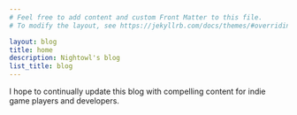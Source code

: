 ```yaml
---
# Feel free to add content and custom Front Matter to this file.
# To modify the layout, see https://jekyllrb.com/docs/themes/#overriding-theme-defaults

layout: blog
title: home
description: Nightowl's blog
list_title: blog
---
```

I hope to continually update this blog with compelling content for indie game players and developers.